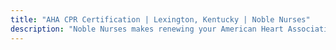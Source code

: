 ```yaml
---
title: "AHA CPR Certification | Lexington, Kentucky | Noble Nurses"
description: "Noble Nurses makes renewing your American Heart Association BLS, ACLS, or PALS certification convenient. We offer Heartsaver First Aid CPR courses for anyone."
---
```

